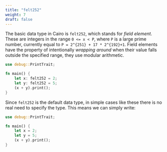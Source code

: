 ```yaml
---
title: "felt252"
weight: 7
draft: false
---
```


The basic data type in Cairo is `felt252`, which stands for *field element*. These are integers in the range `0 <= x < P`, where `P` is a large prime number, currently equal to `P = 2^{251} + 17 * 2^{192}+1`. 
Field elements have the property of intentionally *wrapping around* when their value falls outside the specified range, they use modular arithmetic.

```rust {.codebox}
use debug::PrintTrait;

fn main() {
    let x: felt252 = 2;
    let y: felt252 = 5;
    (x + y).print();
}
```

Since `felt252` is the default data type, in simple cases like these there is no real need to specify the type.
This means we can simply write:

```rust {.codebox}
use debug::PrintTrait;

fn main() {
    let x = 2;
    let y = 5;
    (x + y).print();
}
```
